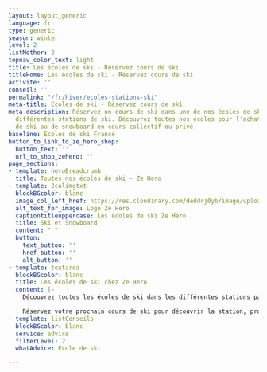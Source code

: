 ```yaml
---
layout: layout_generic
language: fr
type: generic
season: winter
level: 2
listMother: 2
topnav_color_text: light
title: Les écoles de ski - Réservez cours de ski
titleHome: Les écoles de ski - Réservez cours de ski
activite: ''
conseil: ''
permalink: "/fr/hiver/ecoles-stations-ski"
meta-title: Ecoles de ski - Réservez cours de ski
meta-description: Réservez un cours de ski dans une de nos écoles de ski dans les
  différentes stations de ski. Découvrez toutes nos écoles pour l'achat d'un cours
  de ski ou de snowboard en cours collectif ou privé.
baseline: Ecoles de ski France
button_to_link_to_ze_hero_shop:
  button_text: ''
  url_to_shop_zehero: ''
page_sections:
- template: heroBreadcrumb
  title: Toutes nos écoles de ski - Ze Hero
- template: 2colimgtxt
  blockBGcolor: blanc
  image_col_left_href: https://res.cloudinary.com/deddrj0yb/image/upload/v1640094644/website/logo/Sur%20fond%20clair/logo-ze-hero-horizontal_4_a3dhvk.png
  alt_text_for_image: Logo Ze Hero
  captiontitleuppercase: Les écoles de ski Ze Hero
  title: Ski et Snowboard
  content: " "
  button:
    text_button: ''
    href_button: ''
    alt_button: ''
- template: textarea
  blockBGcolor: blanc
  title: Les écoles de ski chez Ze Hero
  content: |-
    Découvrez toutes les écoles de ski dans les différentes stations partenaires de Ze Hero. Cet hiver, partez dans une de nos stations, découvrez les différentes offres d'activité outdoor et réservez un cours de ski ou de snowboard. Que ce soit pour des cours collectifs ou des cours privés. Chacune des différentes écoles de ski propose des cours pour tous les niveaux ainsi que tous les âges. Vous trouverez différentes activités tel que le ski de piste, le ski freeride, le ski de randonnée, le snowboard et des activités pour les enfants.

    Réservez votre prochain cours de ski pour découvrir la station, progresser, partager des journées formidables avec vos enfants sur les pistes de ski. Vous pourrez retrouver nos cours de ski dans les stations de Méribel, Val Thorens, Val d'Isère, Les Menuires, l'Alpe d'Huez, Tignes, et Courchevel.
- template: listConseils
  blockBGcolor: blanc
  service: advice
  filterLevel: 2
  whatAdvice: Ecole de ski

---
```

